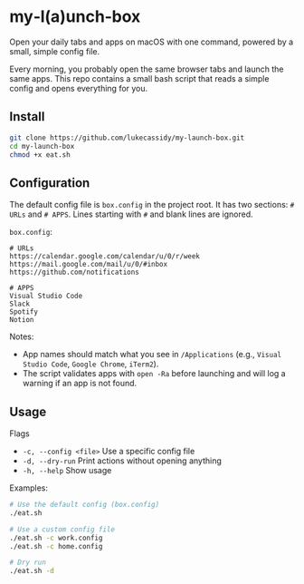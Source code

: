 # my‑l(a)unch‑box

Open your daily tabs and apps on macOS with one command, powered by a small, simple config file.

Every morning, you probably open the same browser tabs and launch the same apps. This repo contains a small bash script that reads a simple config and opens everything for you.

## Install
```bash
git clone https://github.com/lukecassidy/my-launch-box.git
cd my-launch-box
chmod +x eat.sh
```

## Configuration
The default config file is `box.config` in the project root. It has two sections: `# URLs` and `# APPS`. Lines starting with `#` and blank lines are ignored.

`box.config`:
```text
# URLs
https://calendar.google.com/calendar/u/0/r/week
https://mail.google.com/mail/u/0/#inbox
https://github.com/notifications

# APPS
Visual Studio Code
Slack
Spotify
Notion
```

Notes:
- App names should match what you see in `/Applications` (e.g., `Visual Studio Code`, `Google Chrome`, `iTerm2`).
- The script validates apps with `open -Ra` before launching and will log a warning if an app is not found.

## Usage
Flags
- `-c, --config <file>`  Use a specific config file
- `-d, --dry-run`        Print actions without opening anything
- `-h, --help`           Show usage

Examples:
```bash
# Use the default config (box.config)
./eat.sh

# Use a custom config file
./eat.sh -c work.config
./eat.sh -c home.config

# Dry run
./eat.sh -d
```
